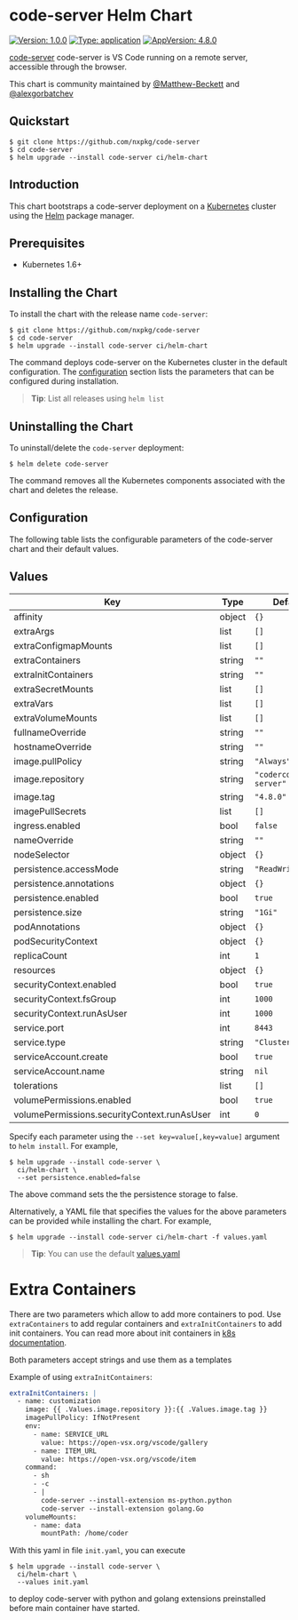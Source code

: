 # code-server Helm Chart

[![Version: 1.0.0](https://img.shields.io/badge/Version-1.0.0-informational?style=flat-square)](https://img.shields.io/badge/Version-1.0.0-informational?style=flat-square) [![Type: application](https://img.shields.io/badge/Type-application-informational?style=flat-square)](https://img.shields.io/badge/Type-application-informational?style=flat-square) [![AppVersion: 4.8.0](https://img.shields.io/badge/AppVersion-4.8.0-informational?style=flat-square)](https://img.shields.io/badge/AppVersion-4.8.0-informational?style=flat-square)

[code-server](https://github.com/nxpkg/code-server) code-server is VS Code running
on a remote server, accessible through the browser.

This chart is community maintained by [@Matthew-Beckett](https://github.com/Matthew-Beckett) and [@alexgorbatchev](https://github.com/alexgorbatchev)

## Quickstart

```console
$ git clone https://github.com/nxpkg/code-server
$ cd code-server
$ helm upgrade --install code-server ci/helm-chart
```

## Introduction

This chart bootstraps a code-server deployment on a
[Kubernetes](http://kubernetes.io) cluster using the [Helm](https://helm.sh)
package manager.

## Prerequisites

- Kubernetes 1.6+

## Installing the Chart

To install the chart with the release name `code-server`:

```console
$ git clone https://github.com/nxpkg/code-server
$ cd code-server
$ helm upgrade --install code-server ci/helm-chart
```

The command deploys code-server on the Kubernetes cluster in the default
configuration. The [configuration](#configuration) section lists the parameters
that can be configured during installation.

> **Tip**: List all releases using `helm list`

## Uninstalling the Chart

To uninstall/delete the `code-server` deployment:

```console
$ helm delete code-server
```

The command removes all the Kubernetes components associated with the chart and
deletes the release.

## Configuration

The following table lists the configurable parameters of the code-server chart
and their default values.

## Values

| Key                                         | Type   | Default                  |
| ------------------------------------------- | ------ | ------------------------ |
| affinity                                    | object | `{}`                     |
| extraArgs                                   | list   | `[]`                     |
| extraConfigmapMounts                        | list   | `[]`                     |
| extraContainers                             | string | `""`                     |
| extraInitContainers                         | string | `""`                     |
| extraSecretMounts                           | list   | `[]`                     |
| extraVars                                   | list   | `[]`                     |
| extraVolumeMounts                           | list   | `[]`                     |
| fullnameOverride                            | string | `""`                     |
| hostnameOverride                            | string | `""`                     |
| image.pullPolicy                            | string | `"Always"`               |
| image.repository                            | string | `"codercom/code-server"` |
| image.tag                                   | string | `"4.8.0"`                |
| imagePullSecrets                            | list   | `[]`                     |
| ingress.enabled                             | bool   | `false`                  |
| nameOverride                                | string | `""`                     |
| nodeSelector                                | object | `{}`                     |
| persistence.accessMode                      | string | `"ReadWriteOnce"`        |
| persistence.annotations                     | object | `{}`                     |
| persistence.enabled                         | bool   | `true`                   |
| persistence.size                            | string | `"1Gi"`                  |
| podAnnotations                              | object | `{}`                     |
| podSecurityContext                          | object | `{}`                     |
| replicaCount                                | int    | `1`                      |
| resources                                   | object | `{}`                     |
| securityContext.enabled                     | bool   | `true`                   |
| securityContext.fsGroup                     | int    | `1000`                   |
| securityContext.runAsUser                   | int    | `1000`                   |
| service.port                                | int    | `8443`                   |
| service.type                                | string | `"ClusterIP"`            |
| serviceAccount.create                       | bool   | `true`                   |
| serviceAccount.name                         | string | `nil`                    |
| tolerations                                 | list   | `[]`                     |
| volumePermissions.enabled                   | bool   | `true`                   |
| volumePermissions.securityContext.runAsUser | int    | `0`                      |

Specify each parameter using the `--set key=value[,key=value]` argument to `helm install`. For example,

```console
$ helm upgrade --install code-server \
  ci/helm-chart \
  --set persistence.enabled=false
```

The above command sets the the persistence storage to false.

Alternatively, a YAML file that specifies the values for the above parameters
can be provided while installing the chart. For example,

```console
$ helm upgrade --install code-server ci/helm-chart -f values.yaml
```

> **Tip**: You can use the default [values.yaml](values.yaml)

# Extra Containers

There are two parameters which allow to add more containers to pod.
Use `extraContainers` to add regular containers
and `extraInitContainers` to add init containers. You can read more
about init containers in [k8s documentation](https://kubernetes.io/docs/concepts/workloads/pods/init-containers/).

Both parameters accept strings and use them as a templates

Example of using `extraInitContainers`:

```yaml
extraInitContainers: |
  - name: customization
    image: {{ .Values.image.repository }}:{{ .Values.image.tag }}
    imagePullPolicy: IfNotPresent
    env:
      - name: SERVICE_URL
        value: https://open-vsx.org/vscode/gallery
      - name: ITEM_URL
        value: https://open-vsx.org/vscode/item
    command:
      - sh
      - -c
      - |
        code-server --install-extension ms-python.python
        code-server --install-extension golang.Go
    volumeMounts:
      - name: data
        mountPath: /home/coder
```

With this yaml in file `init.yaml`, you can execute

```console
$ helm upgrade --install code-server \
  ci/helm-chart \
  --values init.yaml
```

to deploy code-server with python and golang extensions preinstalled
before main container have started.
